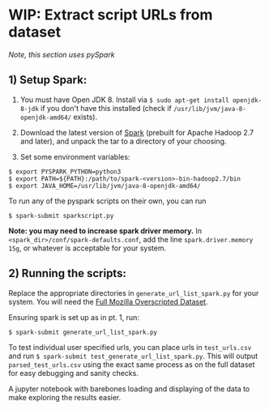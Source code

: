 # WIP: Extract script URLs from dataset
_Note, this section uses pySpark_

## 1) Setup Spark:

1) You must have Open JDK 8. Install via `$ sudo apt-get install openjdk-8-jdk` if you don't have this installed (check if `/usr/lib/jvm/java-8-openjdk-amd64/` exists).

2) Download the latest version of [Spark](https://spark.apache.org/downloads.html) (prebuilt for Apache Hadoop 2.7 and later), and unpack the tar to a directory of your choosing.

3) Set some environment variables:
```
$ export PYSPARK_PYTHON=python3
$ export PATH=${PATH}:/path/to/spark-<version>-bin-hadoop2.7/bin
$ export JAVA_HOME=/usr/lib/jvm/java-8-openjdk-amd64/ 
```

To run any of the pyspark scripts on their own, you can run
```
$ spark-submit sparkscript.py
```

**Note: you may need to increase spark driver memory.**
In `<spark_dir>/conf/spark-defaults.conf`, add the line `spark.driver.memory 15g`, or whatever is acceptable for your system.


## 2) Running the scripts:

Replace the appropriate directories in `generate_url_list_spark.py` for your system. You will need the [Full Mozilla Overscripted Dataset](https://github.com/mozilla/Overscripted-Data-Analysis-Challenge). 

Ensuring spark is set up as in pt. 1, run:
```
$ spark-submit generate_url_list_spark.py
```

To test individual user specified urls, you can place urls in `test_urls.csv` and run `$ spark-submit test_generate_url_list_spark.py`. This will output `parsed_test_urls.csv` using the exact same process as on the full dataset for easy debugging and sanity checks.

A jupyter notebook with barebones loading and displaying of the data to make exploring the results easier.

